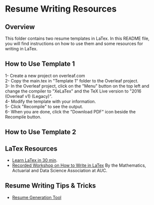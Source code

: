 # Resume Writing Resources
## Overview
This folder contains two resume templates in LaTex. In this README file, you will find instructions on how to use them and some resources for writing in LaTex.

## How to Use Template 1
1- Create a new project on overleaf.com  
2- Copy the main.tex in "Template 1" folder to the Overleaf project.  
3- In the Overleaf project, click on the "Menu" button on the top left and change the compiler to "XeLaTex" and the TeX Live version to "2016 (Overleaf v1) (Legacy)".  
4- Modify the template with your information.  
5- Click "Recompile" to see the output.  
6- When you are done, click the "Download PDF" icon beside the Recompile button.  

## How to Use Template 2


## LaTex Resources
- [Learn LaTex in 30 min](https://www.overleaf.com/learn/latex/Learn_LaTeX_in_30_minutes).
- [Recorded Workshop on How to Write in LaTex](https://drive.google.com/drive/folders/1sd8bk4X6LDXmLO2dbrAulouR_gii950A?usp=drive_link) By the Mathematics, Actuarial and Data Science Association at AUC.

## Resume Writing Tips & Tricks
- [Resume Generation Tool](https://latexresu.me/)
